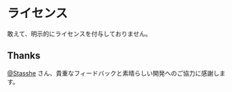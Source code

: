 # ライセンス

敢えて、明示的にライセンスを付与しておりません。

## Thanks

[@Stasshe](https://github.com/Stasshe) さん、貴重なフィードバックと素晴らしい開発へのご協力に感謝します。
